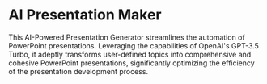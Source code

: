 # AI Presentation Maker

This AI-Powered Presentation Generator streamlines the automation of PowerPoint presentations. Leveraging the capabilities of OpenAI's GPT-3.5 Turbo, it adeptly transforms user-defined topics into comprehensive and cohesive PowerPoint presentations, significantly optimizing the efficiency of the presentation development process.
